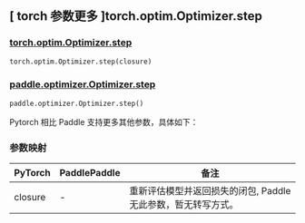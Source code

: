 ## [ torch 参数更多 ]torch.optim.Optimizer.step

### [torch.optim.Optimizer.step](https://pytorch.org/docs/stable/generated/torch.optim.Optimizer.step.html#torch-optim-optimizer-step)

```python
torch.optim.Optimizer.step(closure)
```

### [paddle.optimizer.Optimizer.step](https://www.paddlepaddle.org.cn/documentation/docs/zh/develop/api/paddle/optimizer/Optimizer_cn.html#step)

```python
paddle.optimizer.Optimizer.step()
```

Pytorch 相比 Paddle 支持更多其他参数，具体如下：

### 参数映射

|  PyTorch   | PaddlePaddle |        备注        |
|  --------  |  ----------  |  ----------------  |
| closure |  -  | 重新评估模型并返回损失的闭包, Paddle 无此参数，暂无转写方式。 |
